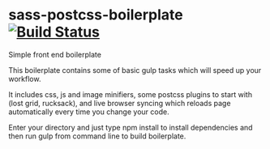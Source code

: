 # sass-postcss-boilerplate [![Build Status](https://travis-ci.org/ajvanho6/sass-postcss-boilerplate.svg?branch=master)](https://travis-ci.org/ajvanho6/sass-postcss-boilerplate)

Simple front end boilerplate

This boilerplate contains some of basic gulp tasks which will speed up your workflow. 

It includes css, js and image minifiers, some postcss plugins to start with (lost grid, rucksack), and live browser syncing which reloads page automatically every time you change your code.

Enter your directory and just type npm install to install dependencies and then run gulp from command line to build boilerplate.

